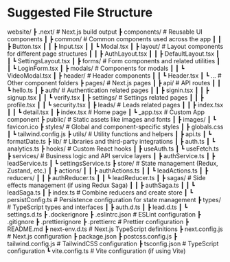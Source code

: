 # Suggested File Structure

website/
┣ .next/ # Next.js build output
┣ components/ # Reusable UI components
┃ ┣ common/ # Common components used across the app
┃ ┃ ┣ Button.tsx
┃ ┃ ┣ Input.tsx
┃ ┃ ┗ Modal.tsx
┃ ┣ layout/ # Layout components for different page structures
┃ ┃ ┣ AuthLayout.tsx
┃ ┃ ┣ DefaultLayout.tsx
┃ ┃ ┗ SettingsLayout.tsx
┃ ┣ forms/ # Form components and related utilities
┃ ┃ ┗ LoginForm.tsx
┃ ┣ modals/ # Components for modals
┃ ┃ ┗ VideoModal.tsx
┃ ┣ header/ # Header components
┃ ┃ ┗ Header.tsx
┃ ┗ ... # Other component folders
┣ pages/ # Next.js pages
┃ ┣ api/ # API routes
┃ ┃ ┗ hello.ts
┃ ┣ auth/ # Authentication related pages
┃ ┃ ┣ signin.tsx
┃ ┃ ┣ signup.tsx
┃ ┃ ┗ verify.tsx
┃ ┣ settings/ # Settings related pages
┃ ┃ ┣ profile.tsx
┃ ┃ ┗ security.tsx
┃ ┣ leads/ # Leads related pages
┃ ┃ ┣ index.tsx
┃ ┃ ┗ detail.tsx
┃ ┣ index.tsx # Home page
┃ ┗ \_app.tsx # Custom App component
┣ public/ # Static assets like images and fonts
┃ ┣ images/
┃ ┗ favicon.ico
┣ styles/ # Global and component-specific styles
┃ ┣ globals.css
┃ ┗ tailwind.config.js
┣ utils/ # Utility functions and helpers
┃ ┣ api.ts
┃ ┗ formatDate.ts
┣ lib/ # Libraries and third-party integrations
┃ ┣ auth.ts
┃ ┗ analytics.ts
┣ hooks/ # Custom React hooks
┃ ┣ useAuth.ts
┃ ┗ useFetch.ts
┣ services/ # Business logic and API service layers
┃ ┣ authService.ts
┃ ┣ leadService.ts
┃ ┗ settingsService.ts
┣ store/ # State management (Redux, Zustand, etc.)
┃ ┣ actions/
┃ ┃ ┣ authActions.ts
┃ ┃ ┗ leadActions.ts
┃ ┣ reducers/
┃ ┃ ┣ authReducer.ts
┃ ┃ ┗ leadReducer.ts
┃ ┣ sagas/ # Side effects management (if using Redux Saga)
┃ ┃ ┣ authSaga.ts
┃ ┃ ┗ leadSaga.ts
┃ ┣ index.ts # Combine reducers and create store
┃ ┗ persistConfig.ts # Persistence configuration for state management
┣ types/ # TypeScript types and interfaces
┃ ┣ auth.d.ts
┃ ┣ lead.d.ts
┃ ┗ settings.d.ts
┣ .dockerignore
┣ .eslintrc.json # ESLint configuration
┣ .gitignore
┣ .prettierignore
┣ .prettierrc # Prettier configuration
┣ README.md
┣ next-env.d.ts # Next.js TypeScript definitions
┣ next.config.js # Next.js configuration
┣ package.json
┣ postcss.config.js
┣ tailwind.config.js # TailwindCSS configuration
┣ tsconfig.json # TypeScript configuration
┗ vite.config.ts # Vite configuration (if using Vite)
